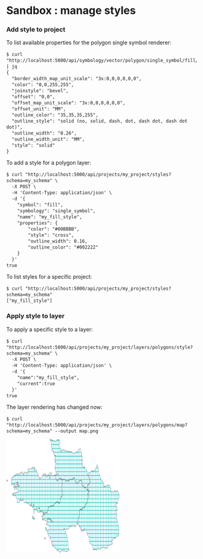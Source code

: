 # Sandbox : manage styles


### Add style to project

To list available properties for the polygon single symbol renderer:

```` shell
$ curl "http://localhost:5000/api/symbology/vector/polygon/single_symbol/fill/properties" | jq
{
  "border_width_map_unit_scale": "3x:0,0,0,0,0,0",
  "color": "0,0,255,255",
  "joinstyle": "bevel",
  "offset": "0,0",
  "offset_map_unit_scale": "3x:0,0,0,0,0,0",
  "offset_unit": "MM",
  "outline_color": "35,35,35,255",
  "outline_style": "solid (no, solid, dash, dot, dash dot, dash dot dot)",
  "outline_width": "0.26",
  "outline_width_unit": "MM",
  "style": "solid"
}
````

To add a style for a polygon layer:

```` shell
$ curl "http://localhost:5000/api/projects/my_project/styles?schema=my_schema" \
  -X POST \
  -H 'Content-Type: application/json' \
  -d '{
    "symbol": "fill",
    "symbology": "single_symbol",
    "name": "my_fill_style",
    "properties": {
        "color": "#00BBBB",
        "style": "cross",
        "outline_width": 0.16,
        "outline_color": "#002222"
    }
  }'
true
````

To list styles for a specific project:

```` shell
$ curl "http://localhost:5000/api/projects/my_project/styles?schema=my_schema"
["my_fill_style"]
````


### Apply style to layer

To apply a specific style to a layer:

```` shell
$ curl "http://localhost:5000/api/projects/my_project/layers/polygons/style?schema=my_schema" \
  -X POST \
  -H 'Content-Type: application/json' \
  -d '{
    "name":"my_fill_style",
    "current":true
  }'
true
````

The layer rendering has changed now:

```` shell
$ curl "http://localhost:5000/api/projects/my_project/layers/polygons/map?schema=my_schema" --output map.png
````

<img src="../images/map_style.png" width="300">
